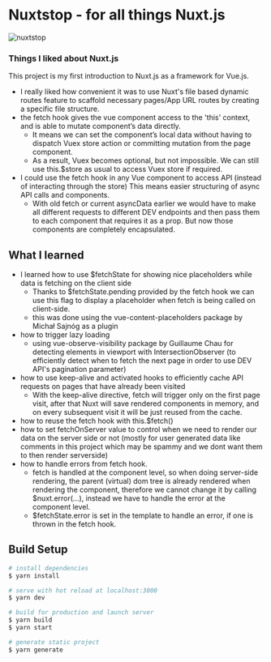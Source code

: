 # Nuxtstop - for all things Nuxt.js

![nuxtstop](https://user-images.githubusercontent.com/89296394/173459979-72083395-993c-43f9-a45f-67abd8885ee1.gif)


### Things I liked about Nuxt.js

This project is my first introduction to Nuxt.js as a framework for Vue.js.

- I really liked how convenient it was to use Nuxt's file based dynamic routes feature to scaffold necessary pages/App URL routes by creating a specific file structure.
- the fetch hook gives the vue component access to the 'this' context, and is able to mutate component’s data directly.
  - It means we can set the component’s local data without having to dispatch Vuex store action or committing mutation from the page component.
  - As a result, Vuex becomes optional, but not impossible. We can still use this.$store as usual to access Vuex store if required.
- I could use the fetch hook in any Vue component to access API (instead of interacting through the store) This means easier structuring of async API calls and components.
  - With old fetch or current asyncData earlier we would have to make all different requests to different DEV endpoints and then pass them to each component that requires it as a prop. But now those components are completely encapsulated.

## What I learned

- I learned how to use $fetchState for showing nice placeholders while data is fetching on the client side
  - Thanks to $fetchState.pending provided by the fetch hook we can use this flag to display a placeholder when fetch is being called on client-side.
  - this was done using the vue-content-placeholders package by Michał Sajnóg as a plugin
- how to trigger lazy loading
  - using vue-observe-visibility package by Guillaume Chau for detecting elements in viewport with IntersectionObserver (to efficiently detect when to fetch the next page in order to use DEV API's pagination parameter)
- how to use keep-alive and activated hooks to efficiently cache API requests on pages that have already been visited
  - With the keep-alive directive, fetch will trigger only on the first page visit, after that Nuxt will save rendered components in memory, and on every subsequent visit it will be just reused from the cache.
- how to reuse the fetch hook with this.$fetch()
- how to set fetchOnServer value to control when we need to render our data on the server side or not (mostly for user generated data like comments in this project which may be spammy and we dont want them to then render serverside)
- how to handle errors from fetch hook.
  - fetch is handled at the component level, so when doing server-side rendering, the parent (virtual) dom tree is already rendered when rendering the component, therefore we cannot change it by calling $nuxt.error(...), instead we have to handle the error at the component level.
  - $fetchState.error is set in the template to handle an error, if one is thrown in the fetch hook.

## Build Setup

```bash
# install dependencies
$ yarn install

# serve with hot reload at localhost:3000
$ yarn dev

# build for production and launch server
$ yarn build
$ yarn start

# generate static project
$ yarn generate
```

